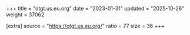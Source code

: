 +++
title = "otgt.us.eu.org"
date = "2023-01-31"
updated = "2025-10-26"
weight = 37062

[extra]
source = "https://otgt.us.eu.org/"
ratio = 77
size = 36
+++
